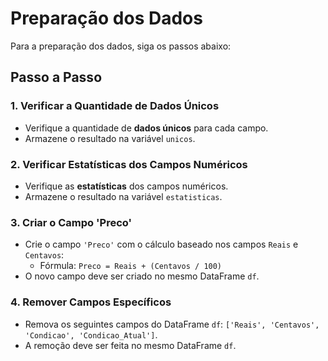 # Preparação dos Dados

Para a preparação dos dados, siga os passos abaixo:

## Passo a Passo

### 1. Verificar a Quantidade de Dados Únicos
- Verifique a quantidade de **dados únicos** para cada campo.
- Armazene o resultado na variável `unicos`.

### 2. Verificar Estatísticas dos Campos Numéricos
- Verifique as **estatísticas** dos campos numéricos.
- Armazene o resultado na variável `estatisticas`.

### 3. Criar o Campo 'Preco'
- Crie o campo `'Preco'` com o cálculo baseado nos campos `Reais` e `Centavos`:
  - Fórmula: `Preco = Reais + (Centavos / 100)`
- O novo campo deve ser criado no mesmo DataFrame `df`.

### 4. Remover Campos Específicos
- Remova os seguintes campos do DataFrame `df`: `['Reais', 'Centavos', 'Condicao', 'Condicao_Atual']`.
- A remoção deve ser feita no mesmo DataFrame `df`.
